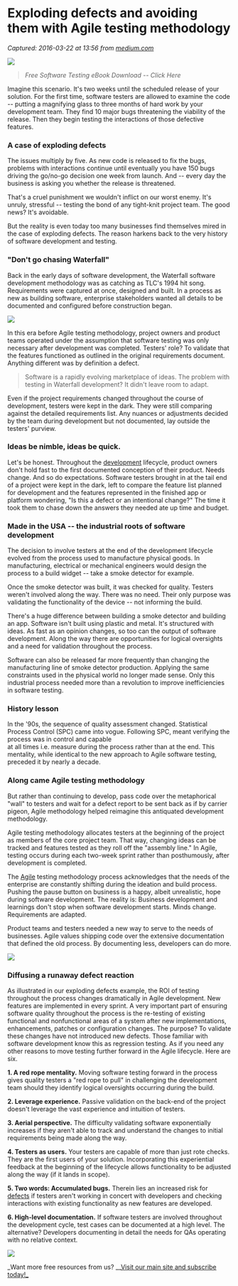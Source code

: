 # Exploding defects and avoiding them with Agile testing methodology

_Captured: 2016-03-22 at 13:56 from [medium.com](https://medium.com/@MentorMate/exploding-defects-and-avoiding-them-with-agile-testing-methodology-7d4d985be640#.jbsm3o14q)_

![](https://cdn-images-1.medium.com/max/1200/1*wSOs6aNoF04tiEHg2W4yDA.png)

> _Free Software Testing eBook Download -- Click Here_

Imagine this scenario. It's two weeks until the scheduled release of your solution. For the first time, software testers are allowed to examine the code -- putting a magnifying glass to three months of hard work by your development team. They find 10 major bugs threatening the viability of the release. Then they begin testing the interactions of those defective features.

### A case of exploding defects

The issues multiply by five. As new code is released to fix the bugs, problems with interactions continue until eventually you have 150 bugs driving the go/no-go decision one week from launch. And -- every day the business is asking you whether the release is threatened.

That's a cruel punishment we wouldn't inflict on our worst enemy. It's unruly, stressful -- testing the bond of any tight-knit project team. The good news? It's avoidable.

But the reality is even today too many businesses find themselves mired in the case of exploding defects. The reason harkens back to the very history of software development and testing.

### "Don't go chasing Waterfall"

Back in the early days of software development, the Waterfall software development methodology was as catching as TLC's 1994 hit song. Requirements were captured at once, designed and built. In a process as new as building software, enterprise stakeholders wanted all details to be documented and configured before construction began.

![](https://cdn-images-1.medium.com/max/800/0*Cxt9FtYpn_9EDnNT.png)

In this era before Agile testing methodology, project owners and product teams operated under the assumption that software testing was only necessary after development was completed. Testers' role? To validate that the features functioned as outlined in the original requirements document. Anything different was by definition a defect.

> Software is a rapidly evolving marketplace of ideas. The problem with testing in Waterfall development? It didn't leave room to adapt.

Even if the project requirements changed throughout the course of development, testers were kept in the dark. They were still comparing against the detailed requirements list. Any nuances or adjustments decided by the team during development but not documented, lay outside the testers' purview.

### Ideas be nimble, ideas be quick.

Let's be honest. Throughout the [development](http://mentormate.com/blog/follow-numbers-data-based-decision-making/) lifecycle, product owners don't hold fast to the first documented conception of their product. Needs change. And so do expectations. Software testers brought in at the tail end of a project were kept in the dark, left to compare the feature list planned for development and the features represented in the finished app or platform wondering, "Is this a defect or an intentional change?" The time it took them to chase down the answers they needed ate up time and budget.

### Made in the USA -- the industrial roots of software development

The decision to involve testers at the end of the development lifecycle evolved from the process used to manufacture physical goods. In manufacturing, electrical or mechanical engineers would design the process to a build widget -- take a smoke detector for example.

Once the smoke detector was built, it was checked for quality. Testers weren't involved along the way. There was no need. Their only purpose was validating the functionality of the device -- not informing the build.

There's a huge difference between building a smoke detector and building an app. Software isn't built using plastic and metal. It's structured with ideas. As fast as an opinion changes, so too can the output of software development. Along the way there are opportunities for logical oversights and a need for validation throughout the process.

Software can also be released far more frequently than changing the manufacturing line of smoke detector production. Applying the same constraints used in the physical world no longer made sense. Only this industrial process needed more than a revolution to improve inefficiencies in software testing.

### History lesson

In the '90s, the sequence of quality assessment changed. Statistical Process Control (SPC) came into vogue. Following SPC, meant verifying the process was in control and capable  
at all times i.e. measure during the process rather than at the end. This mentality, while identical to the new approach to Agile software testing, preceded it by nearly a decade.

### Along came Agile testing methodology

But rather than continuing to develop, pass code over the metaphorical "wall" to testers and wait for a defect report to be sent back as if by carrier pigeon, Agile methodology helped reimagine this antiquated development methodology.

Agile testing methodology allocates testers at the beginning of the project as members of the core project team. That way, changing ideas can be tracked and features tested as they roll off the "assembly line." In Agile, testing occurs during each two-week sprint rather than posthumously, after development is completed.

The [Agile](http://mentormate.com/blog/creating-a-project-plan/) testing methodology process acknowledges that the needs of the enterprise are constantly shifting during the ideation and build process. Pushing the pause button on business is a happy, albeit unrealistic, hope during software development. The reality is: Business development and learnings don't stop when software development starts. Minds change. Requirements are adapted.

Product teams and testers needed a new way to serve to the needs of businesses. Agile values shipping code over the extensive documentation that defined the old process. By documenting less, developers can do more.

![](https://cdn-images-1.medium.com/max/800/0*KIUpKQyX6-Jc-oP8.png)

### Diffusing a runaway defect reaction

As illustrated in our exploding defects example, the ROI of testing throughout the process changes dramatically in Agile development. New features are implemented in every sprint. A very important part of ensuring software quality throughout the process is the re-testing of existing functional and nonfunctional areas of a system after new implementations, enhancements, patches or configuration changes. The purpose? To validate these changes have not introduced new defects. Those familiar with software development know this as regression testing. As if you need any other reasons to move testing further forward in the Agile lifecycle. Here are six.

**1\. A red rope mentality.** Moving software testing forward in the process gives quality testers a "red rope to pull" in challenging the development team should they identify logical oversights occurring during the build.

**2\. Leverage experience.** Passive validation on the back-end of the project doesn't leverage the vast experience and intuition of testers.

**3\. Aerial perspective.** The difficulty validating software exponentially increases if they aren't able to track and understand the changes to initial requirements being made along the way.

**4\. Testers as users.** Your testers are capable of more than just rote checks. They are the first users of your solution. Incorporating this experiential feedback at the beginning of the lifecycle allows functionality to be adjusted along the way (if it lands in scope).

**5\. Two words: Accumulated bugs.** Therein lies an increased risk for [defects](http://mentormate.com/blog/6-qa-best-practices-supercharge-software-development-strategy/) if testers aren't working in concert with developers and checking interactions with existing functionality as new features are developed.

**6\. High-level documentation.** If software testers are involved throughout the development cycle, test cases can be documented at a high level. The alternative? Developers documenting in detail the needs for QAs operating with no relative context.

![](https://cdn-images-1.medium.com/max/800/1*4pEP6C_w7AMLxYYkmymHjg.png)

_Want more free resources from us? __[Visit our main site and subscribe today!_](http://mentormate.com/)
